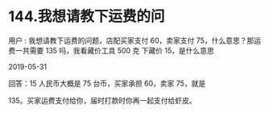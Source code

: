 # 144.我想请教下运费的问

用户 : 我想请教下运费的问题，店配买家支付 60，卖家支付 75，什么意思？那运费一共需要 135 吗，我看藏价工具 500 克 下藏价 15，是什么意思

2019-05-31

回答：15 人民币大概是 75 台币，买家承担 60，卖家 75，就是

135。买家运费支付给你，届时打款时你再一起支付给虾皮。